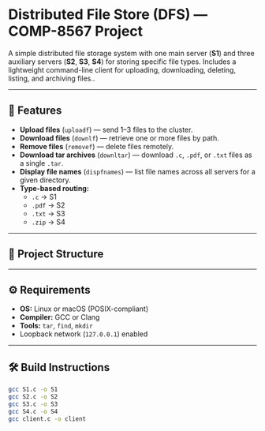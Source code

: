# Distributed File Store (DFS) — COMP-8567 Project

A simple distributed file storage system with one main server (**S1**) and three auxiliary servers (**S2**, **S3**, **S4**) for storing specific file types. Includes a lightweight command-line client for uploading, downloading, deleting, listing, and archiving files..

---

## 🚀 Features

- **Upload files** (`uploadf`) — send 1–3 files to the cluster.
- **Download files** (`downlf`) — retrieve one or more files by path.
- **Remove files** (`removef`) — delete files remotely.
- **Download tar archives** (`downltar`) — download `.c`, `.pdf`, or `.txt` files as a single `.tar`.
- **Display file names** (`dispfnames`) — list file names across all servers for a given directory.
- **Type-based routing:**
  - `.c` → S1
  - `.pdf` → S2
  - `.txt` → S3
  - `.zip` → S4

---

## 📂 Project Structure

---

## ⚙️ Requirements

- **OS:** Linux or macOS (POSIX-compliant)
- **Compiler:** GCC or Clang
- **Tools:** `tar`, `find`, `mkdir`
- Loopback network (`127.0.0.1`) enabled

---

## 🛠 Build Instructions

```bash
gcc S1.c -o S1
gcc S2.c -o S2
gcc S3.c -o S3
gcc S4.c -o S4
gcc client.c -o client


